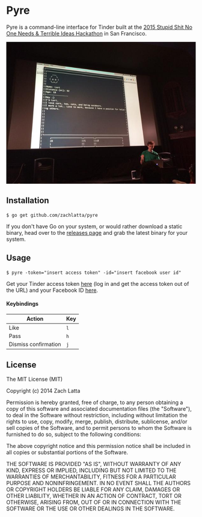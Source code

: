 # Pyre

Pyre is a command-line interface for Tinder built at the [2015 Stupid Shit No
One Needs & Terrible Ideas Hackathon](https://stupidhackathon.github.io/) in San
Francisco.

![](demo.jpg)

## Installation

    $ go get github.com/zachlatta/pyre

If you don't have Go on your system, or would rather download a static binary,
head over to the [releases page](https://github.com/zachlatta/pyre/releases) and
grab the latest binary for your system.

## Usage

    $ pyre -token="insert access token" -id="insert facebook user id"

Get your Tinder access token
[here](https://www.facebook.com/dialog/oauth?client_id=464891386855067&redirect_uri=https://www.facebook.com/connect/login_success.html&scope=basic_info,email,public_profile,user_about_me,user_activities,user_birthday,user_education_history,user_friends,user_interests,user_likes,user_location,user_photos,user_relationship_details&response_type=token)
(log in and get the access token out of the URL) and your Facebook ID
[here](http://findmyfacebookid.com/).

#### Keybindings

| Action               | Key |
|----------------------|-----|
| Like                 | `l` |
| Pass                 | `h` |
| Dismiss confirmation | `j` |

## License

The MIT License (MIT)

Copyright (c) 2014 Zach Latta

Permission is hereby granted, free of charge, to any person obtaining a copy of
this software and associated documentation files (the "Software"), to deal in
the Software without restriction, including without limitation the rights to
use, copy, modify, merge, publish, distribute, sublicense, and/or sell copies of
the Software, and to permit persons to whom the Software is furnished to do so,
subject to the following conditions:

The above copyright notice and this permission notice shall be included in all
copies or substantial portions of the Software.

THE SOFTWARE IS PROVIDED "AS IS", WITHOUT WARRANTY OF ANY KIND, EXPRESS OR
IMPLIED, INCLUDING BUT NOT LIMITED TO THE WARRANTIES OF MERCHANTABILITY, FITNESS
FOR A PARTICULAR PURPOSE AND NONINFRINGEMENT. IN NO EVENT SHALL THE AUTHORS OR
COPYRIGHT HOLDERS BE LIABLE FOR ANY CLAIM, DAMAGES OR OTHER LIABILITY, WHETHER
IN AN ACTION OF CONTRACT, TORT OR OTHERWISE, ARISING FROM, OUT OF OR IN
CONNECTION WITH THE SOFTWARE OR THE USE OR OTHER DEALINGS IN THE SOFTWARE.
